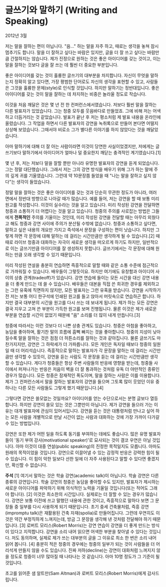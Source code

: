# 글쓰기와 말하기 (Writing and Speaking)

2012년 3월

저는 말을 잘하는 편이 아닙니다. "음..." 하는 말을 자주 하고, 때로는 생각을 놓쳐 잠시 멈추기도 합니다. 말을 더 잘하고 싶다는 바람은 있지만, 글을 더 잘 쓰고 싶다는 바람만큼 간절하지는 않습니다. 제가 진정으로 원하는 것은 좋은 아이디어를 갖는 것이고, 이는 말을 잘하는 것보다 글을 잘 쓰는 데 훨씬 더 중요한 부분입니다.

좋은 아이디어를 갖는 것이 훌륭한 글쓰기의 대부분을 차지합니다. 자신이 무엇을 말하는지 정확히 알고 있다면, 가장 평범한 단어로도 자신의 생각을 표현할 수 있고, 사람들은 그것을 훌륭한 문체(style)로 인식할 것입니다. 하지만 말하기는 정반대입니다. 좋은 아이디어를 갖는 것이 말을 잘하는 데 차지하는 비중은 놀라울 정도로 작습니다.

이것을 처음 깨달은 것은 몇 년 전 한 컨퍼런스에서였습니다. 저보다 훨씬 말을 잘하는 다른 발표자가 있었습니다. 그는 청중 모두를 웃음바다로 만들었죠. 그에 비해 저는 어색하고 더듬거리는 것 같았습니다. 발표가 끝난 후 저는 평소처럼 제 발표 내용을 온라인에 올렸습니다. 그 작업을 하면서 다른 발표자의 강연을 녹취록으로 만들어 본다면 어떨지 상상해 보았습니다. 그때서야 비로소 그가 별다른 이야기를 하지 않았다는 것을 깨달았습니다.

아마 말하기에 대해 더 잘 아는 사람이라면 이것이 당연한 사실이었겠지만, 저에게는 글쓰기보다 말하기에서 아이디어가 얼마나 덜 중요한지 깨닫는 충격적인 계기였습니다.[1]

몇 년 후, 저는 저보다 말을 잘할 뿐만 아니라 유명한 발표자의 강연을 듣게 되었습니다. 그는 정말 대단했습니다. 그래서 저는 그의 강연 방식을 배우기 위해 그가 하는 말에 주의 깊게 귀를 기울였습니다. 그런데 약 10문장쯤 들었을 때 "나는 말을 잘하고 싶지 않다"는 생각이 들었습니다.

정말 말을 잘하는 것은 좋은 아이디어를 갖는 것과 단순히 무관한 정도가 아니라, 여러 면에서 정반대 방향으로 나아갈 때가 많습니다. 예를 들어, 저는 강연을 할 때 보통 미리 원고를 작성합니다. 이것이 실수라는 것을 알고 있습니다. 미리 작성된 강연을 전달하면 청중과 소통하기 더 어렵다는 것을 알고 있습니다. 청중의 주의를 사로잡는 방법은 그들에게 **전폭적인** 주의를 기울이는 것인데, 미리 작성된 강연을 전달할 때는 아무리 외웠다고 해도 청중과 강연 사이에 주의가 분산될 수밖에 없습니다. 청중과 소통하고 싶다면, 말하고 싶은 내용의 개요만 가지고 즉석에서 문장을 구성하는 편이 낫습니다. 하지만 그렇게 하면 각 문장에 대해 말하는 데 걸리는 시간만큼만 생각하게 될 수 있습니다.[2] 때때로 라이브 청중과 대화하는 자극이 새로운 생각을 떠오르게 하기도 하지만, 일반적으로 이는 글쓰기만큼 아이디어를 잘 생성하지 못합니다. 글쓰기에서는 각 문장에 대해 원하는 만큼 오래 생각할 수 있기 때문입니다.

미리 작성된 연설을 충분히 연습하면 즉흥적으로 말할 때와 같은 소통 수준에 점근적으로 가까워질 수 있습니다. 배우들이 그렇듯이요. 하지만 여기에도 유창함과 아이디어 사이의 상충 관계(tradeoff)가 있습니다. 강연 연습에 들이는 모든 시간을 대신 강연 내용을 더 좋게 만드는 데 쓸 수 있습니다. 배우들은 대본을 직접 쓴 희귀한 경우를 제외하고는 그런 유혹에 직면하지 않지만, 모든 발표자는 그런 유혹을 받습니다. 강연을 시작하기 전 저는 보통 어디 한구석에 인쇄된 원고를 들고 앉아서 머릿속으로 연습하곤 합니다. 하지만 결국 대부분의 시간을 원고를 다시 쓰는 데 보내게 됩니다. 제가 하는 모든 강연은 결국 지우고 고쳐 쓴 부분이 가득한 원고를 보며 진행됩니다. 물론 이것은 제가 새로운 부분을 연습할 시간이 없었기 때문에 "음" 소리를 더 많이 내게 만듭니다.[3]

청중에 따라서는 이런 것보다 더 나쁜 상충 관계도 있습니다. 청중은 아첨을 좋아하고, 농담을 좋아하며, 활기찬 말의 흐름에 흠뻑 빠지는 것을 좋아합니다. 청중의 지성이 낮아질수록 말을 잘하는 것은 점점 더 허튼소리를 잘하는 것과 같아집니다. 물론 글쓰기도 마찬가지지만, 강연은 그 하락세가 더 가파릅니다. 모든 개인은 독자일 때보다 청중의 일원일 때 더 어리석습니다. 즉흥적으로 말하는 발표자가 각 문장을 말하는 데 걸리는 시간만큼만 생각할 수 있듯이, 강연을 듣는 사람도 각 문장을 듣는 데 걸리는 시간만큼만 생각할 수 있습니다. 게다가 청중들은 항상 주변 사람들의 반응에 영향을 받는데, 청중들 사이에서 퍼져나가는 반응은 저음이 벽을 더 잘 통과하는 것처럼 유독 더 야만적인 종류인 경우가 많습니다. 모든 청중은 잠재적인 폭도이며, 말을 잘하는 사람은 이를 이용합니다. 제가 그 컨퍼런스에서 말을 잘하는 발표자의 강연을 들으며 그토록 많이 웃었던 이유 중 하나는 다른 모든 사람들도 그렇게 했기 때문입니다.[4]

그렇다면 강연은 쓸모없는 것일까요? 아이디어를 얻는 수단으로서는 분명 글보다 열등합니다. 하지만 강연이 쓸모 있는 것은 그뿐만이 아닙니다. 제가 강연을 들으러 가는 이유는 대개 발표자에 관심이 있어서입니다. 강연을 듣는 것은 대통령처럼 만나고 싶어 하는 모든 사람을 개별적으로 만날 시간이 없는 사람과 대화하는 것에 가장 가까이 다가갈 수 있는 방법입니다.

강연은 또한 제가 어떤 일을 하도록 동기를 부여하는 데에도 좋습니다. 많은 유명 발표자들이 '동기 부여 강사(motivational speaker)'로 묘사되는 것이 결코 우연은 아닐 것입니다. 아마 이것이 대중 연설(public speaking)의 진정한 목적일지도 모릅니다. 아마도 원래의 목적이었을 것입니다. 강연으로 이끌어낼 수 있는 감정적 반응은 강력한 힘이 될 수 있습니다. 이 힘이 악한 일보다 선한 일에 더 자주 사용된다고 말할 수 있다면 좋겠지만, 확신할 수 없습니다.

**주석**
[1] 여기서 말하는 것은 학술 강연(academic talk)이 아닙니다. 학술 강연은 다른 종류의 강연입니다. 학술 강연의 청중은 농담을 좋아할 수도 있지만, 발표자가 제시하는 새로운 아이디어를 파악하기 위해 의식적인 노력을 기울일 것입니다(또는 적어도 그래야 합니다).
[2] 이것은 최소한의 시간입니다. 실제로는 더 잘할 수 있는 경우가 많습니다. 강연은 보통 이전에 쓰고 말했던 내용에 관한 것이고, 즉흥적으로 말하다 보면 그 문장들 중 일부를 다시 사용하게 되기 때문입니다. 초기 중세 건축물처럼, 즉흥 강연(impromptu talk)은 재활용된 건축 자재(spolia)로 만들어집니다. 그런데 우연히도 이것은 약간 부정직하게 느껴지는데, 방금 그 문장을 생각해 낸 것처럼 전달해야 하기 때문입니다.
[3] 로버트 모리스(Robert Morris)는 강연 연습이 강연을 더 좋게 만드는 방식이 있다고 지적합니다. 강연을 소리 내어 읽으면 어색한 부분을 찾아낼 수 있다는 것입니다. 저도 동의하며, 실제로 제가 쓰는 대부분의 글을 그 이유로 최소 한 번은 소리 내어 읽어 봅니다.
[4] 충분히 적은 청중의 경우에는 청중의 일부가 되는 것이 사람들을 더 어리석게 만들지 않을 수도 있습니다. 진짜 저하(decline)는 강연이 대화처럼 느껴지지 않을 정도로 청중이 너무 많아질 때 나타나는 것 같습니다. 아마 10명 정도가 그 기준이 될 것입니다.

초고를 읽어준 샘 알트만(Sam Altman)과 로버트 모리스(Robert Morris)에게 감사드립니다.